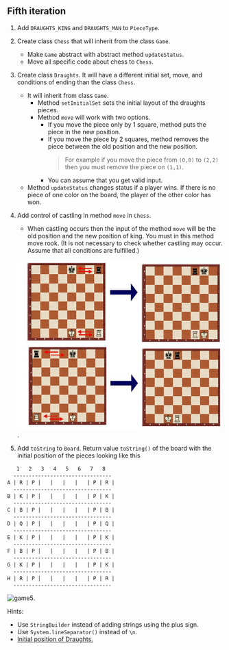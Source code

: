 ## Fifth iteration

1. Add `DRAUGHTS_KING` and  `DRAUGHTS_MAN` to `PieceType`.
2. Create class `Chess` that will inherit from the class `Game`.
    - Make `Game` abstract with abstract method `updateStatus`.
    - Move all specific code about chess to `Chess`.
3. Create class `Draughts`. It will have a different initial set, move, and conditions of ending than the class `Chess`.
    - It will inherit from class `Game`.
        - Method `setInitialSet` sets the initial layout of the draughts pieces.
        - Method `move` will work with two options.
            - If you move the piece only by 1 square, method puts the piece in the new position.
            - If you move the piece by 2 squares, method removes the piece between the old position and the new position.
              > For example if you move the piece from `(0,0)` to `(2,2)` then you must remove the piece on `(1,1)`.
            - You can assume that you get valid input.
    - Method `updateStatus` changes status if a player wins. If there is no piece of one color on the board,
      the player of the other color has won.
4. Add control of castling in method `move` in `Chess`.
    - When castling occurs then the input of the method `move` will be the old position and the new position of king.
      You must in this method move rook. (It is not necessary to check whether castling may occur.
      Assume that all conditions are fulfilled.)

   <img src="images/castling.jpg" alt="castling" width="600"/>.

5. Add `toString` to `Board`. Return value `toString()` of the board with the initial position of the pieces looking like this
```
   1   2   3   4   5   6   7   8
  --------------------------------
A | R | P |   |   |   |   | P | R |
  --------------------------------
B | K | P |   |   |   |   | P | K |
  --------------------------------
C | B | P |   |   |   |   | P | B |
  --------------------------------
D | Q | P |   |   |   |   | P | Q |
  --------------------------------
E | K | P |   |   |   |   | P | K |
  --------------------------------
F | B | P |   |   |   |   | P | B |
  --------------------------------
G | K | P |   |   |   |   | P | K |
  --------------------------------
H | R | P |   |   |   |   | P | R |
  --------------------------------
```

<img src="images/game5.jpg" alt="game5" width="600"/>.

Hints:
- Use `StringBuilder` instead of adding strings using the plus sign.
- Use `System.lineSeparator()` instead of `\n`.
- [Initial position of Draughts.](https://en.wikipedia.org/wiki/English_draughts#Starting_position)
 
